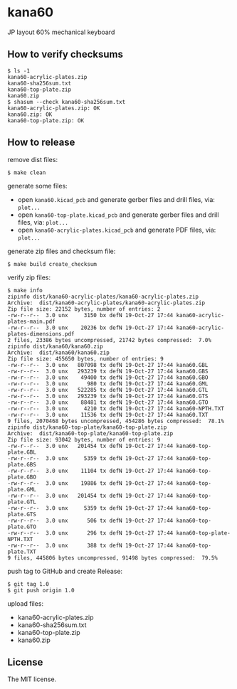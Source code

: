 # kana60

JP layout 60% mechanical keyboard

## How to verify checksums

```console
$ ls -1
kana60-acrylic-plates.zip
kana60-sha256sum.txt
kana60-top-plate.zip
kana60.zip
$ shasum --check kana60-sha256sum.txt
kana60-acrylic-plates.zip: OK
kana60.zip: OK
kana60-top-plate.zip: OK
```

## How to release

remove dist files:

```console
$ make clean
```

generate some files:

- open `kana60.kicad_pcb` and generate gerber files and drill files, via: `plot...`
- open `kana60-top-plate.kicad_pcb` and generate gerber files and drill files, via: `plot...`
- open `kana60-acrylic-plates.kicad_pcb` and generate PDF files, via: `plot...`

generate zip files and checksum file:

```console
$ make build create_checksum
```

verify zip files:

```console
$ make info
zipinfo dist/kana60-acrylic-plates/kana60-acrylic-plates.zip
Archive:  dist/kana60-acrylic-plates/kana60-acrylic-plates.zip
Zip file size: 22152 bytes, number of entries: 2
-rw-r--r--  3.0 unx     3150 bx defN 19-Oct-27 17:44 kana60-acrylic-plates-main.pdf
-rw-r--r--  3.0 unx    20236 bx defN 19-Oct-27 17:44 kana60-acrylic-plates-dimensions.pdf
2 files, 23386 bytes uncompressed, 21742 bytes compressed:  7.0%
zipinfo dist/kana60/kana60.zip
Archive:  dist/kana60/kana60.zip
Zip file size: 455650 bytes, number of entries: 9
-rw-r--r--  3.0 unx   807098 tx defN 19-Oct-27 17:44 kana60.GBL
-rw-r--r--  3.0 unx   293239 tx defN 19-Oct-27 17:44 kana60.GBS
-rw-r--r--  3.0 unx    49400 tx defN 19-Oct-27 17:44 kana60.GBO
-rw-r--r--  3.0 unx      980 tx defN 19-Oct-27 17:44 kana60.GML
-rw-r--r--  3.0 unx   522285 tx defN 19-Oct-27 17:44 kana60.GTL
-rw-r--r--  3.0 unx   293239 tx defN 19-Oct-27 17:44 kana60.GTS
-rw-r--r--  3.0 unx    88481 tx defN 19-Oct-27 17:44 kana60.GTO
-rw-r--r--  3.0 unx     4210 tx defN 19-Oct-27 17:44 kana60-NPTH.TXT
-rw-r--r--  3.0 unx    11536 tx defN 19-Oct-27 17:44 kana60.TXT
9 files, 2070468 bytes uncompressed, 454286 bytes compressed:  78.1%
zipinfo dist/kana60-top-plate/kana60-top-plate.zip
Archive:  dist/kana60-top-plate/kana60-top-plate.zip
Zip file size: 93042 bytes, number of entries: 9
-rw-r--r--  3.0 unx   201454 tx defN 19-Oct-27 17:44 kana60-top-plate.GBL
-rw-r--r--  3.0 unx     5359 tx defN 19-Oct-27 17:44 kana60-top-plate.GBS
-rw-r--r--  3.0 unx    11104 tx defN 19-Oct-27 17:44 kana60-top-plate.GBO
-rw-r--r--  3.0 unx    19886 tx defN 19-Oct-27 17:44 kana60-top-plate.GML
-rw-r--r--  3.0 unx   201454 tx defN 19-Oct-27 17:44 kana60-top-plate.GTL
-rw-r--r--  3.0 unx     5359 tx defN 19-Oct-27 17:44 kana60-top-plate.GTS
-rw-r--r--  3.0 unx      506 tx defN 19-Oct-27 17:44 kana60-top-plate.GTO
-rw-r--r--  3.0 unx      296 tx defN 19-Oct-27 17:44 kana60-top-plate-NPTH.TXT
-rw-r--r--  3.0 unx      388 tx defN 19-Oct-27 17:44 kana60-top-plate.TXT
9 files, 445806 bytes uncompressed, 91498 bytes compressed:  79.5%
```

push tag to GitHub and create Release:

```console
$ git tag 1.0
$ git push origin 1.0
```

upload files:

- kana60-acrylic-plates.zip
- kana60-sha256sum.txt
- kana60-top-plate.zip
- kana60.zip

## License

The MIT license.
